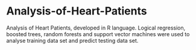 # Analysis-of-Heart-Patients
Analysis of Heart Patients, developed in R language.
Logical regression, boosted trees, random forests and support vector machines were used to analyse training data set and predict testing data set.
